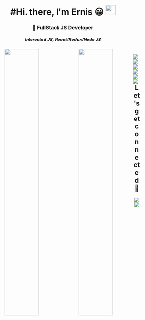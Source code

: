 <h1 align="center">#Hi. there, I'm Ernis 😀
 <img src="https://github.com/blackcater/blackcater/raw/main/images/Hi.gif" height="32"/></h1>
<h3 align="center">🚀 FullStack JS Developer</h3>
<div align="center">

<h5>Interested JS, React/Redux/Node JS<h5/>

<img align="left" width="47%" src="https://github-readme-stats.vercel.app/api?username=ErnisBadmae&count_private=true&show_icons=true&theme=dark"/>

<img align="left" width="47%" src="https://github-readme-stats.vercel.app/api/top-langs/?username=ErnisBadmae&langs_count=8)](https://github.com/ErnisBadmae/github-readme-stats)"/>


<br />
<img align="left" src="https://img.shields.io/badge/postgres-%23316192.svg?style=for-the-badge&logo=postgresql&logoColor=white"/>


<img align="left" src="https://img.shields.io/badge/JWT-black?style=for-the-badge&logo=JSON%20web%20tokens"/>

<img align="left" src="https://img.shields.io/badge/node.js-6DA55F?style=for-the-badge&logo=node.js&logoColor=white"/>

<img align="left" src="https://img.shields.io/badge/react-%2320232a.svg?style=for-the-badge&logo=react&logoColor=%2361DAFB"/>

<img align="left" src="https://img.shields.io/badge/Sequelize-52B0E7?style=for-the-badge&logo=Sequelize&logoColor=white"/>


<br />
<img align="left" src="https://img.shields.io/badge/MUI-%230081CB.svg?style=for-the-badge&logo=mui&logoColor=white"/>



<br />
<h2 align="center">Let's get connected 🤝</h2>


<div align="center">


  <a href='https://telegram.me/Ernis_badmaev' target="_blank"><img src='/IMG/icons8-telegram-app-48.png'></img></a>
  <a href='https://instagram.com/mugco_made' target="_blank"><img src='/IMG/icons8-instagram-48.png'></img></a>
</div>











